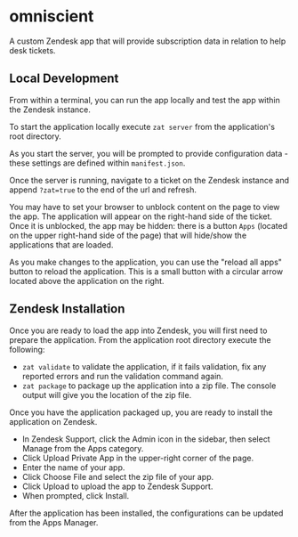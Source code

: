 # omniscient
A custom Zendesk app that will provide subscription data in relation to help desk tickets.

## Local Development
From within a terminal, you can run the app locally and test the app within the Zendesk instance.

To start the application locally execute `zat server` from the application's root directory.

As you start the server, you will be prompted to provide configuration data - these settings are defined within
`manifest.json`.

Once the server is running, navigate to a ticket on the Zendesk instance and append `?zat=true` to the end of the url 
and refresh.

You may have to set your browser to unblock content on the page to view the app. The application will appear on the 
right-hand side of the ticket. Once it is unblocked, the app may be hidden: there is a button `Apps` (located on the upper 
right-hand side of the page) that will hide/show the applications that are loaded.

As you make changes to the application, you can use the "reload all apps" button to reload the application. This is a
small button with a circular arrow located above the application on the right.

## Zendesk Installation
Once you are ready to load the app into Zendesk, you will first need to prepare the application. From the application 
root directory execute the following:
* `zat validate` to validate the application, if it fails validation, fix any reported errors and run the validation 
command again.
* `zat package` to package up the application into a zip file. The console output will give you the location of the zip
file.

Once you have the application packaged up, you are ready to install the application on Zendesk.

* In Zendesk Support, click the Admin icon in the sidebar, then select Manage from the Apps category.
* Click Upload Private App in the upper-right corner of the page.
* Enter the name of your app.
* Click Choose File and select the zip file of your app.
* Click Upload to upload the app to Zendesk Support.
* When prompted, click Install.

After the application has been installed, the configurations can be updated from the Apps Manager.
